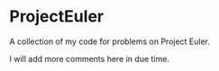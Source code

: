 # ProjectEuler

A collection of my code for problems on Project Euler.

I will add more comments here in due time.
